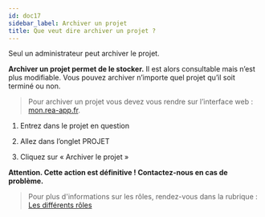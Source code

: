 ```yaml
---
id: doc17
sidebar_label: Archiver un projet
title: Que veut dire archiver un projet ?
---
```



Seul un administrateur peut archiver le projet.

**Archiver un projet permet de le stocker.** Il est alors consultable mais n’est plus modifiable. Vous pouvez archiver n’importe quel projet qu’il soit terminé ou non.

> Pour archiver un projet vous devez vous rendre sur l’interface web : [mon.rea-app.fr](https://mon.rea-app.fr).

1. Entrez dans le projet en question

2. Allez dans l’onglet PROJET

3. Cliquez sur « Archiver le projet »

**Attention. Cette action est définitive ! Contactez-nous en cas de problème.**

> Pour plus d'informations sur les rôles, rendez-vous dans la rubrique : [Les différents rôles](doc22.md)

